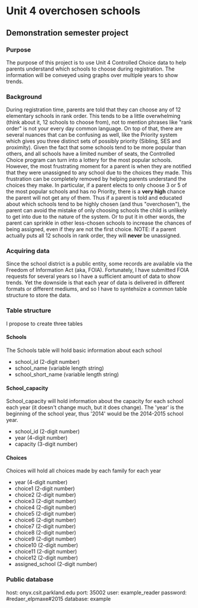 # Unit 4 overchosen schools
## Demonstration semester project

### Purpose
The purpose of this project is to use Unit 4 Controlled Choice data to help parents understand which schools to choose during registration. The information will be conveyed using graphs over multiple years to show trends.

### Background
During registration time, parents are told that they can choose any of 12 elementary schools in rank order. This tends to be a little overwhelming (think about it, 12 schools to choose from), not to mention phrases like "rank order" is not your every day common language. On top of that, there are several nuances that can be confusing as well, like the Priority system which gives you three distinct sets of possibly priority (Sibling, SES and proximity). Given the fact that some schools tend to be more popular than others, and all schools have a limited number of seats, the Controlled Choice program can turn into a lottery for the most popular schools. However, the most frustrating moment for a parent is when they are notified that they were unassigned to any school due to the choices they made. This frustration can be completely removed by helping parents understand the choices they make. In particular, if a parent elects to only choose 3 or 5 of the most popular schools and has no Priority, there is a **__very high__** chance the parent will not get any of them. Thus if a parent is told and educated about which schools tend to be highly chosen (and thus "overchosen"), the parent can avoid the mistake of only choosing schools the child is unlikely to get into due to the nature of the system. Or to put it in other words, the parent can sprinkle in other less-chosen schools to increase the chances of being assigned, even if they are not the first choice. NOTE: if a parent actually puts all 12 schools in rank order, they will **never** be unassigned.

### Acquiring data
Since the school district is a public entity, some records are available via the Freedom of Information Act (aka, FOIA). Fortunately, I have submitted FOIA requests for several years so I have a sufficient amount of data to show trends. Yet the downside is that each year of data is delivered in different formats or different mediums, and so I have to syntehsize a common table structure to store the data.

### Table structure
I propose to create three tables

#### Schools
The Schools table will hold basic information about each school
+ school_id (2-digit number)
+ school_name (variable length string)
+ school_short_name (variable length string)

#### School_capacity
School_capacity will hold information about the capacity for each school each year (it doesn't change much, but it does change). The 'year' is the beginning of the school year, thus '2014' would be the 2014-2015 school year.
+ school_id (2-digit number)
+ year (4-digit number)
+ capacity (3-digit number)

#### Choices
Choices will hold all choices made by each family for each year
+ year (4-digit number)
+ choice1 (2-digit number)
+ choice2 (2-digit number)
+ choice3 (2-digit number)
+ choice4 (2-digit number)
+ choice5 (2-digit number)
+ choice6 (2-digit number)
+ choice7 (2-digit number)
+ choice8 (2-digit number)
+ choice9 (2-digit number)
+ choice10 (2-digit number)
+ choice11 (2-digit number)
+ choice12 (2-digit number)
+ assigned_school (2-digit number)

### Public database
host: onyx.csit.parkland.edu
port: 35002
user: example_reader
password: #redaer_elpmaxe#2015
database: example
